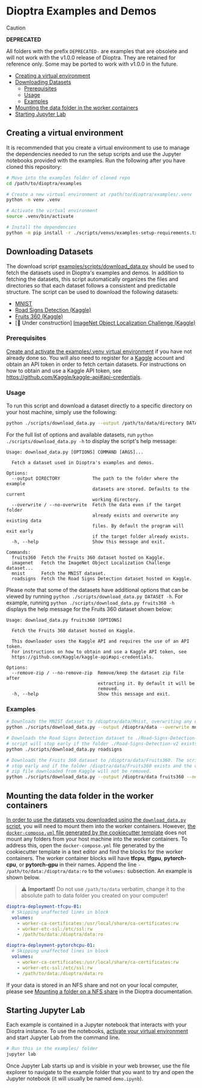 # Dioptra Examples and Demos

> [!CAUTION]
> **DEPRECATED**
>
> All folders with the prefix `DEPRECATED-` are examples that are obsolete and will not
> work with the v1.0.0 release of Dioptra. They are retained for reference only. Some
> may be ported to work with v1.0.0 in the future.

<!-- markdownlint-disable MD007 MD030 -->
- [Creating a virtual environment](#creating-a-virtual-environment)
- [Downloading Datasets](#downloading-datasets)
  - [Prerequisites](#prerequisites)
  - [Usage](#usage)
  - [Examples](#examples)
- [Mounting the data folder in the worker containers](#mounting-the-data-folder-in-the-worker-containers)
- [Starting Jupyter Lab](#starting-jupyter-lab)
<!-- markdownlint-enable MD007 MD030 -->

## Creating a virtual environment

It is recommended that you create a virtual environment to use to manage the dependencies needed to run the setup scripts and use the Jupyter notebooks provided with the examples.
Run the following after you have cloned this repository:

```sh
# Move into the examples folder of cloned repo
cd /path/to/dioptra/examples

# Create a new virtual environment at /path/to/dioptra/examples/.venv
python -m venv .venv

# Activate the virtual environment
source .venv/bin/activate

# Install the dependencies
python -m pip install -r ./scripts/venvs/examples-setup-requirements.txt
```

## Downloading Datasets

The download script [examples/scripts/download_data.py](./scripts/download_data.py) should be used to fetch the datasets used in Dioptra's examples and demos.
In addition to fetching the datasets, this script automatically organizes the files and directories so that each dataset follows a consistent and predictable structure.
The script can be used to download the following datasets:

-   [MNIST](http://yann.lecun.com/exdb/mnist/)
-   [Road Signs Detection (Kaggle)](https://www.kaggle.com/datasets/andrewmvd/road-sign-detection)
-   [Fruits 360 (Kaggle)](https://www.kaggle.com/datasets/moltean/fruits)
-   \[🚧 Under construction\] [ImageNet Object Localization Challenge (Kaggle)](https://www.kaggle.com/c/imagenet-object-localization-challenge)

### Prerequisites

[Create and activate the examples/.venv virtual environment](#creating-a-virtual-environment) if you have not already done so.
You will also need to register for a [Kaggle](https://kaggle.com) account and obtain an API token in order to fetch certain datasets.
For instructions on how to obtain and use a Kaggle API token, see <https://github.com/Kaggle/kaggle-api#api-credentials>.

### Usage

To run this script and download a dataset directly to a specific directory on your host machine, simply use the following:

```bash
python ./scripts/download_data.py --output /path/to/data/directory DATASET_NAME
```

For the full list of options and available datasets, run `python ./scripts/download_data.py -h` to display the script's help message:

    Usage: download_data.py [OPTIONS] COMMAND [ARGS]...

      Fetch a dataset used in Dioptra's examples and demos.

    Options:
      --output DIRECTORY            The path to the folder where the example
                                    datasets are stored. Defaults to the current
                                    working directory.
      --overwrite / --no-overwrite  Fetch the data even if the target folder
                                    already exists and overwrite any existing data
                                    files. By default the program will exit early
                                    if the target folder already exists.
      -h, --help                    Show this message and exit.

    Commands:
      fruits360  Fetch the Fruits 360 dataset hosted on Kaggle.
      imagenet   Fetch the ImageNet Object Localization Challenge dataset...
      mnist      Fetch the MNIST dataset.
      roadsigns  Fetch the Road Signs Detection dataset hosted on Kaggle.

Please note that some of the datasets have additional options that can be viewed by running `python ./scripts/download_data.py DATASET -h`.
For example, running `python ./scripts/download_data.py fruits360 -h` displays the help message for the Fruits 360 dataset shown below:

    Usage: download_data.py fruits360 [OPTIONS]

      Fetch the Fruits 360 dataset hosted on Kaggle.

      This downloader uses the Kaggle API and requires the use of an API token.
      For instructions on how to obtain and use a Kaggle API token, see
      https://github.com/Kaggle/kaggle-api#api-credentials.

    Options:
      --remove-zip / --no-remove-zip  Remove/keep the dataset zip file after
                                      extracting it. By default it will be
                                      removed.
      -h, --help                      Show this message and exit.

### Examples

```sh
# Downloads the MNIST dataset to /dioptra/data/Mnist, overwriting any existing files.
python ./scripts/download_data.py --output /dioptra/data --overwrite mnist

# Downloads the Road Signs Detection dataset to ./Road-Signs-Detection-v2. The
# script will stop early if the folder ./Road-Signs-Detection-v2 exists.
python ./scripts/download_data.py roadsigns

# Downloads the Fruits 360 dataset to /dioptra/data/Fruits360. The script will
# stop early and if the folder /dioptra/data/Fruits360 exists and the dataset
# zip file downloaded from Kaggle will not be removed.
python ./scripts/download_data.py --output /dioptra/data fruits360 --no-remove-zip
```

## Mounting the data folder in the worker containers

[In order to use the datasets you downloaded using the `download_data.py` script](#downloading-datasets), you will need to mount them into the worker containers.
However, [the `docker-compose.yml` file generated by the cookiecutter template](https://pages.nist.gov/dioptra/getting-started/running-dioptra.html#applying-the-template) does not mount any folders from your host machine into the worker containers.
To address this, open the `docker-compose.yml` file generated by the cookiecutter template in a text editor and find the blocks for the worker containers.
The worker container blocks will have **tfcpu**, **tfgpu**, **pytorch-cpu**, or **pytorch-gpu** in their names.
Append the line `- /path/to/data:/dioptra/data:ro` to the `volumes:` subsection.
An example is shown below.

> ⚠️ **Important!** Do not use `/path/to/data` verbatim, change it to the absolute path to data folder you created on your computer!

```yaml
dioptra-deployment-tfcpu-01:
  # Skipping unaffected lines in block
  volumes:
    - worker-ca-certificates:/usr/local/share/ca-certificates:rw
    - worker-etc-ssl:/etc/ssl:rw
    - /path/to/data:/dioptra/data:ro

dioptra-deployment-pytorchcpu-01:
  # Skipping unaffected lines in block
  volumes:
    - worker-ca-certificates:/usr/local/share/ca-certificates:rw
    - worker-etc-ssl:/etc/ssl:rw
    - /path/to/data:/dioptra/data:ro
```

If your data is stored in an NFS share and not on your local computer, please see [Mounting a folder on a NFS share](https://pages.nist.gov/dioptra/getting-started/running-dioptra.html#mounting-a-folder-on-an-nfs-share) in the Dioptra documentation.

## Starting Jupyter Lab

Each example is contained in a Jupyter notebook that interacts with your Dioptra instance.
To use the notebooks, [activate your virtual environment](#creating-a-virtual-environment) and start Jupyter Lab from the command line.

```bash
# Run this in the examples/ folder
jupyter lab
```

Once Jupyter Lab starts up and is visible in your web browser, use the file explorer to navigate to the example folder that you want to try and open the Jupyter notebook (it will usually be named `demo.ipynb`).
